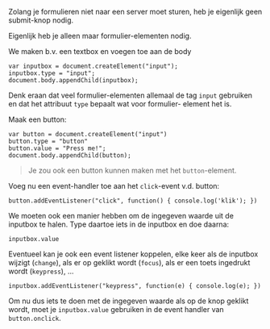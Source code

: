 
Zolang je formulieren niet naar een server moet sturen,
heb je eigenlijk geen submit-knop nodig.

Eigenlijk heb je alleen maar formulier-elementen nodig.

We maken b.v. een textbox en voegen toe aan de body

	var inputbox = document.createElement("input");
	inputbox.type = "input";
	document.body.appendChild(inputbox);

Denk eraan dat veel formulier-elementen allemaal de tag `input`
gebruiken en dat het attribuut `type` bepaalt wat voor formulier-
element het is.

Maak een button:

	var button = document.createElement("input")
	button.type = "button"
	button.value = "Press me!";
	document.body.appendChild(button);

> Je zou ook een button kunnen maken met het `button`-element.

Voeg nu een event-handler toe aan het `click`-event v.d. button:

	button.addEventListener("click", function() { console.log('klik'); })

We moeten ook een manier hebben om de ingegeven waarde
uit de inputbox te halen.
Type daartoe iets in de inputbox en doe daarna:

	inputbox.value

Eventueel kan je ook een event listener koppelen, elke
keer als de inputbox wijzigt (`change`), als er op geklikt wordt
(`focus`), als er een toets ingedrukt wordt (`keypress`), ...

	inputbox.addEventListener("keypress", function(e) { console.log(e); })

Om nu dus iets te doen met de ingegeven waarde als op de knop geklikt wordt,
moet je `inputbox.value` gebruiken in de event handler van `button.onclick`.


